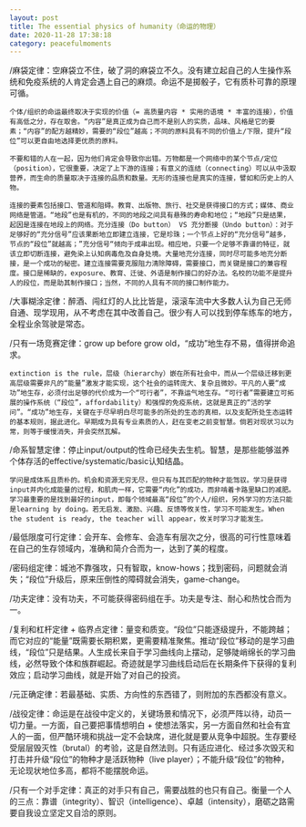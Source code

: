 ```yaml
---
layout: post
title: The essential physics of humanity（命运的物理）
date: 2020-11-28 17:38:18
category: peacefulmoments
---
```


 /麻袋定律：空麻袋立不住，破了洞的麻袋立不久。没有建立起自己的人生操作系统和免疫系统的人肯定会遇上自己的麻烦。命运不是掷骰子，它有质朴可靠的原理可循。

 	个体/组织的命运最终取决于实现的价值（= 高质量内容 * 实用的语境 * 丰富的连接），价值有高低之分，存在取舍。“内容”是真正成为自己而不是别人的实质，品味、风格是它的要素；“内容”的配方越精妙，需要的“段位”越高；不同的原料具有不同的价值上/下限，提升“段位”可以更自由地选择更优质的原料。

 	不要和错的人在一起，因为他们肯定会导致你出错。万物都是一个网络中的某个节点/定位（position），它很重要，决定了上下游的连接；有意义的连结（connecting）可以从中汲取营养，而生命的质量取决于连接的品质和数量。无形的连接也是真实的连接，譬如和历史上的人物。

 	连接的要素包括接口、管道和阻碍。教育、出版物、旅行、社交是获得接口的方式；媒体、商业网络是管道。“地段”也是有机的，不同的地段之间具有悬殊的寿命和地位；“地段”只是结果，起因是连接在地段上的网络。充分连接（Do button） VS 充分断接（Undo button）：对于足够好的“充分信号”应该果断地立即建立连接，它是珍珠；一个节点上好的“充分信号”越多，节点的“段位”就越高；”充分信号“倾向于成串出现。相应地，只要一个足够不靠谱的特征，就该立即切断连接，避免染上认知病毒危及自身处境。大量地充分连接，同时尽可能多地充分断接，是一个成功的秘密。建立连接需要克服阻力清除障碍，需要接口，而关键是接口的兼容程度。接口是稀缺的，exposure、教育、迁徙、外语是制作接口的好办法。名校的功能不是提升人的段位，而是助其制作接口；当然，不同的人具有不同的接口制作能力。

/大事糊涂定律：醉酒、闯红灯的人比比皆是，滚滚车流中大多数人认为自己无师自通、现学现用，从不考虑在其中改善自己。很少有人可以找到停车练车的地方，全程业余驾驶是常态。

/只有一场竞赛定律：grow up before grow old，“成功”地生存不易，值得拼命追求。
	
	extinction is the rule，层级（hierarchy）嵌在所有社会中，而从一个层级迁移到更高层级需要非凡的“能量”激发才能实现，这个社会的运转庞大、复杂且微妙。平凡的人要“成功”地生存，必须付出足够的代价成为一个“可行者”，不靠运气地生存。“可行者”需要建立可拓展的操作系统（“段位”，affordability）和强悍的免疫系统，这就是真正的“活的学问”。“成功”地生存，关键在于尽早明白尽可能多的所处的生态的真相，以及支配所处生态运转的基本规则，据此进化。早期成为具有专业素质的人，赶在变老之前变智慧。倘若对现状习以为常，则等于缓慢消失，并会突然瓦解。

/命系智慧定律：停止input/output的性命已经失去生机。智慧，是那些能够滋养个体存活的effective/systematic/basic认知结晶。
	
	学问是成体系且质朴的。机会和资源无穷无尽，但只有与其匹配的物种才能驾驭。学习是获得input并内化成能量的过程，和肌肉一样，它需要“内化”的成功，而非啃着卡路里缺口的减肥。学习最重要的是找到最好的input，即每个领域最高“段位”的个人/组织，另外学习的方法只能是learning by doing。若无启发、激励、兴趣、反馈等攸关性，学习不可能发生。When the student is ready, the teacher will appear，攸关时学习才能发生。

/最低限度可行定律：会开车、会修车、会造车有层次之分，很高的可行性意味着在自己的生存领域内，准确和简介合而为一，达到了美的程度。

/密码组定律：城池不靠强攻，只有智取，know-hows；找到密码，问题就会消失；“段位”升级后，原来压倒性的障碍就会消失，game-change。

/功夫定律：没有功夫，不可能获得密码组在手。功夫是专注、耐心和热忱合而为一。

/复利和杠杆定律 + 临界点定律：量变和质变。“段位”只能逐级提升，不能跨越；而它对应的“能量”既需要长期积累，更需要精准聚焦。推动“段位”移动的是学习曲线，“段位”只是结果。人生成长来自于学习曲线向上摆动，足够陡峭绵长的学习曲线，必然导致个体和族群崛起。奇迹就是学习曲线启动后在长期条件下获得的复利效应；启动学习曲线，就是开始了对自己的投资。

/元正确定律：若最基础、实质、方向性的东西错了，则附加的东西都没有意义。

/战役定律：命运是在战役中定义的，关键场景和情况下，必须严阵以待，动员一切力量。一方面，自己要把事情想明白 + 使想法落实，另一方面自然和社会有宜人的一面，但严酷环境和挑战一定不会缺席，进化就是要从竞争中超脱。生存要经受层层毁灭性（brutal）的考验，这是自然法则。只有适应进化、经过多次毁灭和打击并升级“段位”的物种才是活跃物种（live player）；不能升级“段位”的物种，无论现状地位多高，都将不能摆脱命运。

/只有一个对手定律：真正的对手只有自己，需要战胜的也只有自己。衡量一个人的三点：靠谱（integrity）、智识（intelligence）、卓越（intensity），磨砺之路需要自我设立坚定又自洽的原则。
